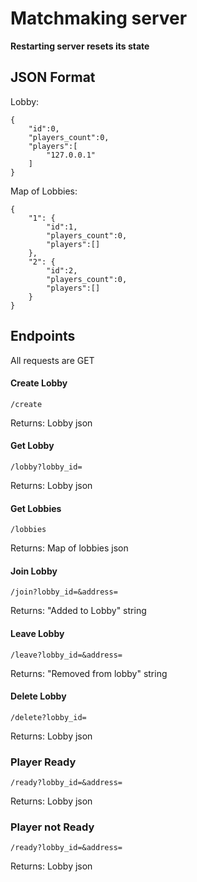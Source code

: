# Matchmaking server

__Restarting server resets its state__

## JSON Format

Lobby:
```
{
    "id":0,
    "players_count":0,
    "players":[
        "127.0.0.1"
    ]
}
```

Map of Lobbies:
```
{
    "1": {
        "id":1,
        "players_count":0,
        "players":[]
    },
    "2": {
        "id":2,
        "players_count":0,
        "players":[]
    }
}
```

## Endpoints

All requests are GET

#### Create Lobby

```/create```

Returns: Lobby json

#### Get Lobby

```/lobby?lobby_id=```

Returns: Lobby json

#### Get Lobbies

```/lobbies```

Returns: Map of lobbies json

#### Join Lobby

```/join?lobby_id=&address=```

Returns: "Added to Lobby" string

#### Leave Lobby

```/leave?lobby_id=&address=```

Returns: "Removed from lobby" string

#### Delete Lobby

```/delete?lobby_id=```

Returns: Lobby json

### Player Ready

```/ready?lobby_id=&address=```

Returns: Lobby json

### Player not Ready

```/ready?lobby_id=&address=```

Returns: Lobby json
